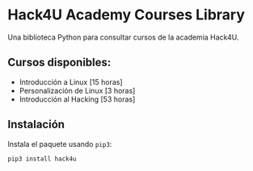 # Hack4U Academy Courses Library

Una biblioteca Python para consultar cursos de la academia Hack4U.

## Cursos disponibles:
- Introducción a Linux [15 horas]
- Personalización de Linux [3 horas]
- Introducción al Hacking [53 horas]

## Instalación

Instala el paquete usando `pip3`:

```bash
pip3 install hack4u


